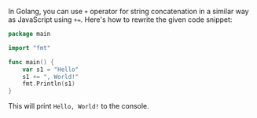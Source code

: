In Golang, you can use `+` operator for string concatenation in a similar way as JavaScript using `+=`. Here's how to rewrite the given code snippet:

```go
package main

import "fmt"

func main() {
	var s1 = "Hello"
	s1 += ", World!"
	fmt.Println(s1)
}
``` 
This will print `Hello, World!` to the console.


